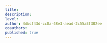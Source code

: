 ```yaml
---
title: 
description: 
level: 
author: 4dbcf43d-cc8a-48e3-aead-2c55a3f302ee
coauthors: 
published: true
---
```


